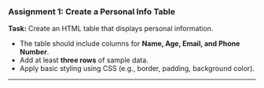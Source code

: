 ### **Assignment 1: Create a Personal Info Table**  
**Task:** Create an HTML table that displays personal information.  
- The table should include columns for **Name, Age, Email, and Phone Number**.  
- Add at least **three rows** of sample data.  
- Apply basic styling using CSS (e.g., border, padding, background color).  

---